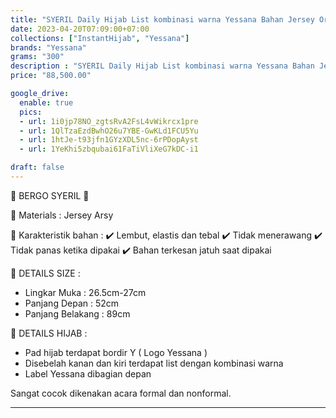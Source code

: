 ```yaml
---
title: "SYERIL Daily Hijab List kombinasi warna Yessana Bahan Jersey Original"
date: 2023-04-20T07:09:00+07:00
collections: ["InstantHijab", "Yessana"]
brands: "Yessana"
grams: "300"
description : "SYERIL Daily Hijab List kombinasi warna Yessana Bahan Jersey Original"
price: "88,500.00"

google_drive:
  enable: true
  pics:
  - url: 1i0jp78NO_zgtsRvA2FsL4vWikrcx1pre
  - url: 1QlTzaEzdBwhO26u7YBE-GwKLd1FCU5Yu
  - url: 1htJe-t93jfn1GYzXDL5nc-6rPDopAyst
  - url: 1YeKhi5zbqubai61FaTiVliXeG7kDC-i1

draft: false
---
```


🌸 BERGO SYERIL 🌸

💎 Materials : Jersey Arsy

💎 Karakteristik bahan :
✔️ Lembut, elastis dan tebal
✔️ Tidak menerawang
✔️ Tidak panas ketika dipakai
✔️ Bahan terkesan jatuh saat dipakai

💎 DETAILS SIZE :
- Lingkar Muka : 26.5cm-27cm
- Panjang Depan : 52cm
- Panjang Belakang : 89cm

💎 DETAILS HIJAB :
- Pad hijab terdapat bordir Y ( Logo Yessana )
- Disebelah kanan dan kiri terdapat list dengan kombinasi warna 
- Label Yessana dibagian depan

Sangat cocok dikenakan acara formal dan nonformal.

----         
